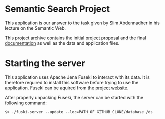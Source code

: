 Semantic Search Project
=======================

This application is our answer to the task given by Slim Abdennadher in his 
lecture on the Semantic Web.

This project archive contains the initial [project proposal](proposal) and the 
final [documentation](documentation) as well as the data and application files.

# Starting the server

This application uses Apache Jena Fuseki to interact with its data. It is 
therefore required to install this software before trying to use the 
application. Fuseki can be aquired from the 
[project website](http://jena.apache.org/download/index.cgi).

After properly unpacking Fuseki, the server can be started with the following 
command:

    $> ./fuski-server --update --loc=PATH_OF_GITHUB_CLONE/database /ds


